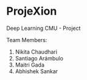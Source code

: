 # ProjeXion

Deep Learning CMU - Project 

Team Members:

1. Nikita Chaudhari
2. Santiago Arámbulo
3. Maitri Gada
4. Abhishek Sankar 
